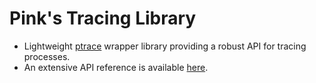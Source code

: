 Pink's Tracing Library
======================

- Lightweight [ptrace](http://linux.die.net/man/2/ptrace) wrapper library
  providing a robust API for tracing processes.
- An extensive API reference is available [here](http://alip.github.com/pinktrace/api/c/).
